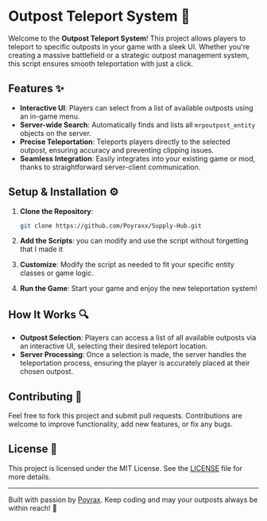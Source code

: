 # Outpost Teleport System 🚀

Welcome to the **Outpost Teleport System**! This project allows players to teleport to specific outposts in your game with a sleek UI. Whether you're creating a massive battlefield or a strategic outpost management system, this script ensures smooth teleportation with just a click.

## Features ✨

- **Interactive UI**: Players can select from a list of available outposts using an in-game menu.
- **Server-wide Search**: Automatically finds and lists all `mrpoutpost_entity` objects on the server.
- **Precise Teleportation**: Teleports players directly to the selected outpost, ensuring accuracy and preventing clipping issues.
- **Seamless Integration**: Easily integrates into your existing game or mod, thanks to straightforward server-client communication.

## Setup & Installation ⚙️

1. **Clone the Repository**:
    ```bash
    git clone https://github.com/Poyraxx/Supply-Hub.git
    ```

2. **Add the Scripts**: 
you can modify and use the script without forgetting that I made it

3. **Customize**: Modify the script as needed to fit your specific entity classes or game logic.

4. **Run the Game**: Start your game and enjoy the new teleportation system!

## How It Works 🔍

- **Outpost Selection**: Players can access a list of all available outposts via an interactive UI, selecting their desired teleport location.
- **Server Processing**: Once a selection is made, the server handles the teleportation process, ensuring the player is accurately placed at their chosen outpost.

## Contributing 🤝

Feel free to fork this project and submit pull requests. Contributions are welcome to improve functionality, add new features, or fix any bugs.

## License 📄

This project is licensed under the MIT License. See the [LICENSE](LICENSE) file for more details.

---

Built with passion by [Poyrax](https://github.com/Poyraxx). Keep coding and may your outposts always be within reach! 🌟
